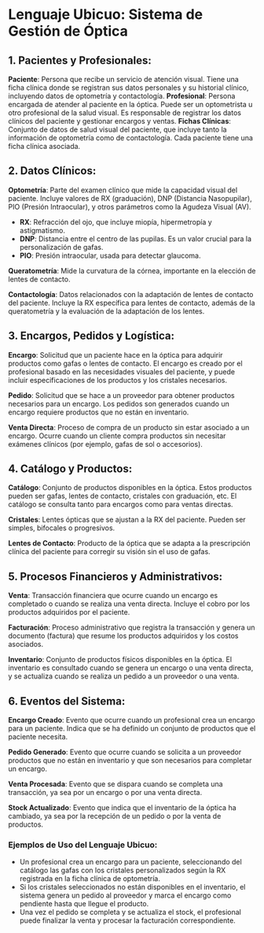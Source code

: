 # Lenguaje Ubicuo: Sistema de Gestión de Óptica
## 1. Pacientes y Profesionales:
**Paciente**: Persona que recibe un servicio de atención visual. Tiene una ficha clínica donde se registran sus datos personales y su historial clínico, incluyendo datos de optometría y contactología.
**Profesional**: Persona encargada de atender al paciente en la óptica. Puede ser un optometrista u otro profesional de la salud visual. Es responsable de registrar los datos clínicos del paciente y gestionar encargos y ventas.
**Fichas Clínicas**: Conjunto de datos de salud visual del paciente, que incluye tanto la información de optometría como de contactología. Cada paciente tiene una ficha clínica asociada.

## 2. Datos Clínicos:
**Optometría**: Parte del examen clínico que mide la capacidad visual del paciente. Incluye valores de RX (graduación), DNP (Distancia Nasopupilar), PIO (Presión Intraocular), y otros parámetros como la Agudeza Visual (AV).
- **RX**: Refracción del ojo, que incluye miopía, hipermetropía y astigmatismo.
- **DNP**: Distancia entre el centro de las pupilas. Es un valor crucial para la personalización de gafas.
- **PIO**: Presión intraocular, usada para detectar glaucoma.

**Queratometría**: Mide la curvatura de la córnea, importante en la elección de lentes de contacto.

**Contactología**: Datos relacionados con la adaptación de lentes de contacto del paciente. Incluye la RX específica para lentes de contacto, además de la queratometría y la evaluación de la adaptación de los lentes.

## 3. Encargos, Pedidos y Logística:
**Encargo**: Solicitud que un paciente hace en la óptica para adquirir productos como gafas o lentes de contacto. El encargo es creado por el profesional basado en las necesidades visuales del paciente, y puede incluir especificaciones de los productos y los cristales necesarios.

**Pedido**: Solicitud que se hace a un proveedor para obtener productos necesarios para un encargo. Los pedidos son generados cuando un encargo requiere productos que no están en inventario.

**Venta Directa**: Proceso de compra de un producto sin estar asociado a un encargo. Ocurre cuando un cliente compra productos sin necesitar exámenes clínicos (por ejemplo, gafas de sol o accesorios).

## 4. Catálogo y Productos:
**Catálogo**: Conjunto de productos disponibles en la óptica. Estos productos pueden ser gafas, lentes de contacto, cristales con graduación, etc. El catálogo se consulta tanto para encargos como para ventas directas.

**Cristales**: Lentes ópticas que se ajustan a la RX del paciente. Pueden ser simples, bifocales o progresivos.

**Lentes de Contacto**: Producto de la óptica que se adapta a la prescripción clínica del paciente para corregir su visión sin el uso de gafas.

## 5. Procesos Financieros y Administrativos:
**Venta**: Transacción financiera que ocurre cuando un encargo es completado o cuando se realiza una venta directa. Incluye el cobro por los productos adquiridos por el paciente.

**Facturación**: Proceso administrativo que registra la transacción y genera un documento (factura) que resume los productos adquiridos y los costos asociados.

**Inventario**: Conjunto de productos físicos disponibles en la óptica. El inventario es consultado cuando se genera un encargo o una venta directa, y se actualiza cuando se realiza un pedido a un proveedor o una venta.

## 6. Eventos del Sistema:
**Encargo Creado**: Evento que ocurre cuando un profesional crea un encargo para un paciente. Indica que se ha definido un conjunto de productos que el paciente necesita.

**Pedido Generado**: Evento que ocurre cuando se solicita a un proveedor productos que no están en inventario y que son necesarios para completar un encargo.

**Venta Procesada**: Evento que se dispara cuando se completa una transacción, ya sea por un encargo o por una venta directa.

**Stock Actualizado**: Evento que indica que el inventario de la óptica ha cambiado, ya sea por la recepción de un pedido o por la venta de productos.

### Ejemplos de Uso del Lenguaje Ubicuo:
- Un profesional crea un encargo para un paciente, seleccionando del catálogo las gafas con los cristales personalizados según la RX registrada en la ficha clínica de optometría.
- Si los cristales seleccionados no están disponibles en el inventario, el sistema genera un pedido al proveedor y marca el encargo como pendiente hasta que llegue el producto.
- Una vez el pedido se completa y se actualiza el stock, el profesional puede finalizar la venta y procesar la facturación correspondiente.
